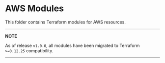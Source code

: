 # AWS Modules

This folder contains Terraform modules for AWS resources.

---

**NOTE**

As of release `v1.0.0`, all modules have been migrated to Terraform `>=0.12.25` compatibility.

---
